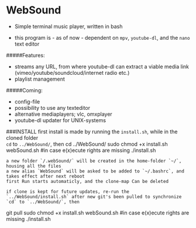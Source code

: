 # WebSound
- Simple terminal music player, written in bash
* this program is - as of now - dependent on `mpv`, `youtube-dl`, and the `nano` text editor


#####Features:
- streams any URL, from where youtube-dl can extract a viable media link (vimeo/youtube/soundcloud/internet radio etc.)
- playlist management

#####Coming:
* config-file
* possibility to use any texteditor
* alternative mediaplayers; vlc, omxplayer
* youtube-dl updater for UNIX-systems


###INSTALL
first install is made by running the `install.sh`, while in the cloned folder  
`cd` to `../WebSound/`, then
cd ../WebSound/
sudo chmod +x install.sh webSound.sh     #in case e(x)ecute rights are missing
./install.sh
```
a new folder `/.webSound/` will be created in the home-folder `~/`, housing all the files  
a new alias `WebSound` will be asked to be added to `~/.bashrc`, and takes effect after next reboot  
first Run starts automaticly, and the clone-map Can be deleted  

if clone is kept for future updates, re-run the `../WebSound/install.sh` after new git's been pulled to synchronize  
`cd` to `../WebSound/`, then
```
git pull
sudo chmod +x install.sh webSound.sh     #in case e(x)ecute rights are missing
./install.sh
```
